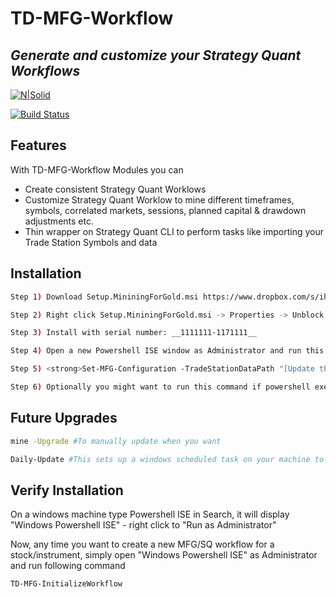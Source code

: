 # TD-MFG-Workflow
## _Generate and customize your Strategy Quant Workflows_

[![N|Solid](https://cldup.com/dTxpPi9lDf.thumb.png)](https://nodesource.com/products/nsolid)

[![Build Status](https://travis-ci.org/joemccann/dillinger.svg?branch=master)](https://travis-ci.org/joemccann/dillinger)

## Features

With TD-MFG-Workflow Modules you can

- Create consistent Strategy Quant Worklows
- Customize Strategy Quant Worklow to mine different timeframes, symbols, correlated markets, sessions, planned capital & drawdown adjustments etc.
- Thin wrapper on Strategy Quant CLI to perform tasks like importing your Trade Station Symbols and data

## Installation

```sh
Step 1) Download Setup.MininingForGold.msi https://www.dropbox.com/s/ihgb1rjrtlwq2hn/Setup.MiningForGold.msi?dl=0
```
```sh
Step 2) Right click Setup.MininingForGold.msi -> Properties -> Unblock the msi file
```
```sh
Step 3) Install with serial number: __1111111-1171111__
```
```sh
Step 4) Open a new Powershell ISE window as Administrator and run this command <strong>mine -Upgrade</strong>
```
```sh
Step 5) <strong>Set-MFG-Configuration -TradeStationDataPath "[Update this path where you keep Trade Station CSV files]"</strong>
```
```sh
Step 6) Optionally you might want to run this command if powershell execution is blocked on your machine. <strong>Set-ExecutionPolicy -ExecutionPolicy Unrestricted</strong> # Run this as Admin in Powershell ISE
```

## Future Upgrades

```sh
mine -Upgrade #To manually update when you want
```
```sh
Daily-Update #This sets up a windows scheduled task on your machine to download latest powershell modules daily
```

## Verify Installation

On a windows machine type Powershell ISE in Search, it will display "Windows Powershell ISE" - right click to "Run as Administrator"

Now, any time you want to create a new MFG/SQ workflow for a stock/instrument, simply open "Windows Powershell ISE" as Administrator and run following command 

```sh
TD-MFG-InitializeWorkflow
```
